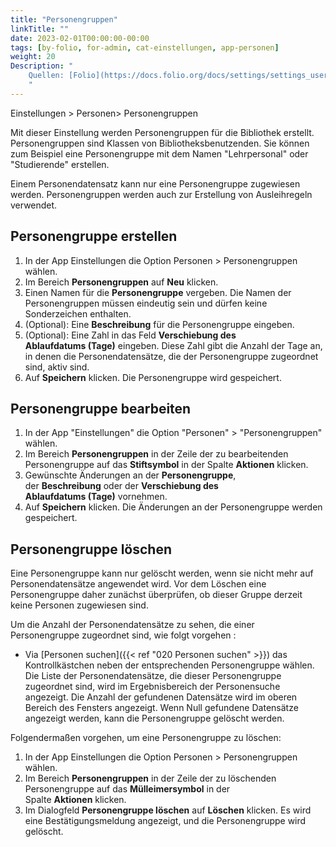 ```yaml
---
title: "Personengruppen"
linkTitle: ""
date: 2023-02-01T00:00:00-00:00
tags: [by-folio, for-admin, cat-einstellungen, app-personen]
weight: 20
Description: "
    Quellen: [Folio](https://docs.folio.org/docs/settings/settings_users/settings_users/#settings--users--patron-groups) <!-- & [GBV](https://info.gebev.de/display/FOLIOGBVEXTERN/Einstellungen+%28Personen%29%3A+Personengruppen) -->
    "
---
```


Einstellungen > Personen> Personengruppen

Mit dieser Einstellung werden Personengruppen für die Bibliothek erstellt. Personengruppen sind Klassen von Bibliotheksbenutzenden. Sie können zum Beispiel eine Personengruppe mit dem Namen "Lehrpersonal" oder "Studierende" erstellen.

Einem Personendatensatz kann nur eine Personengruppe zugewiesen werden. Personengruppen werden auch zur Erstellung von Ausleihregeln verwendet.

## Personengruppe erstellen

1.  In der App Einstellungen die Option Personen > Personengruppen wählen.
2.  Im Bereich **Personengruppen** auf **Neu** klicken.
3.  Einen Namen für die **Personengruppe** vergeben. Die Namen der Personengruppen müssen eindeutig sein und dürfen keine Sonderzeichen enthalten.
4.  (Optional): Eine **Beschreibung** für die Personengruppe eingeben.
5.  (Optional): Eine Zahl in das Feld **Verschiebung des Ablaufdatums (Tage)** eingeben. Diese Zahl gibt die Anzahl der Tage an, in denen die Personendatensätze, die der Personengruppe zugeordnet sind, aktiv sind.
6.  Auf **Speichern** klicken. Die Personengruppe wird gespeichert.

## Personengruppe bearbeiten

1.  In der App "Einstellungen" die Option "Personen" > "Personengruppen" wählen.
2.  Im Bereich **Personengruppen** in der Zeile der zu bearbeitenden Personengruppe auf das **Stiftsymbol** in der Spalte **Aktionen** klicken.
3.  Gewünschte Änderungen an der **Personengruppe**, der **Beschreibung** oder der **Verschiebung des Ablaufdatums (Tage)** vornehmen.
4.  Auf **Speichern** klicken. Die Änderungen an der Personengruppe werden gespeichert.

## Personengruppe löschen

Eine Personengruppe kann nur gelöscht werden, wenn sie nicht mehr auf Personendatensätze angewendet wird. Vor dem Löschen eine Personengruppe daher zunächst überprüfen, ob dieser Gruppe derzeit keine Personen zugewiesen sind.

Um die Anzahl der Personendatensätze zu sehen, die einer Personengruppe zugeordnet sind, wie folgt vorgehen :

* Via [Personen suchen]({{< ref "020 Personen suchen" >}}) das Kontrollkästchen neben der entsprechenden Personengruppe wählen. Die Liste der Personendatensätze, die dieser Personengruppe zugeordnet sind, wird im Ergebnisbereich der Personensuche angezeigt. Die Anzahl der gefundenen Datensätze wird im oberen Bereich des Fensters angezeigt. Wenn Null gefundene Datensätze angezeigt werden, kann die Personengruppe gelöscht werden.

Folgendermaßen vorgehen, um eine Personengruppe zu löschen:

1.  In der App Einstellungen die Option Personen > Personengruppen wählen.
2.  Im Bereich **Personengruppen** in der Zeile der zu löschenden Personengruppe auf das **Mülleimersymbol** in der Spalte **Aktionen** klicken.
3.  Im Dialogfeld **Personengruppe löschen** auf **Löschen** klicken. Es wird eine Bestätigungsmeldung angezeigt, und die Personengruppe wird gelöscht.
